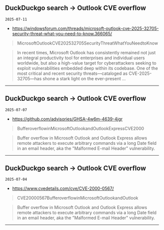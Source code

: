## DuckDuckgo search -> Outlook CVE overflow
`2025-07-11`

* https://windowsforum.com/threads/microsoft-outlook-cve-2025-32705-security-threat-what-you-need-to-know.366065/

<blockquote>
 MicrosoftOutlookCVE202532705SecurityThreatWhatYouNeedtoKnow
</blockquote>
<blockquote>
In recent times, Microsoft Outlook has consistently remained not just an integral productivity tool for enterprises and individual users worldwide, but also a high-value target for cyberattackers seeking to exploit vulnerabilities embedded deep within its codebase. One of the most critical and recent security threats—cataloged as CVE-2025-32705—has shone a stark light on the ever-present ...
</blockquote>

---

## DuckDuckgo search -> Outlook CVE overflow
`2025-07-07`

* https://github.com/advisories/GHSA-4w6m-4639-4jgr

<blockquote>
 BufferoverflowinMicrosoftOutlookandOutlookExpressCVE2000
</blockquote>
<blockquote>
Buffer overflow in Microsoft Outlook and Outlook Express allows remote attackers to execute arbitrary commands via a long Date field in an email header, aka the &quot;Malformed E-mail Header&quot; vulnerability.
</blockquote>

---

## DuckDuckgo search -> Outlook CVE overflow
`2025-07-04`

* https://www.cvedetails.com/cve/CVE-2000-0567/

<blockquote>
 CVE20000567BufferoverflowinMicrosoftOutlookandOutlook
</blockquote>
<blockquote>
Buffer overflow in Microsoft Outlook and Outlook Express allows remote attackers to execute arbitrary commands via a long Date field in an email header, aka the &quot;Malformed E-mail Header&quot; vulnerability.
</blockquote>

---

